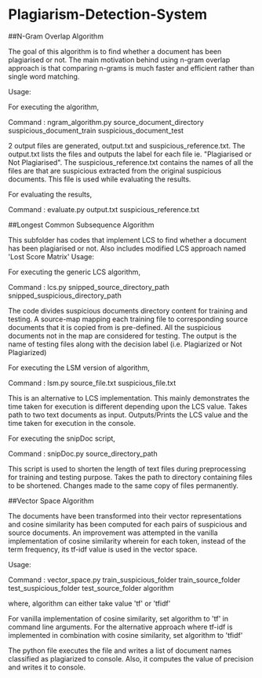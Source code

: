 # Plagiarism-Detection-System

##N-Gram Overlap Algorithm

The goal of this algorithm is to find whether a document has been plagiarised or not. The main motivation behind using n-gram overlap approach is that comparing n-grams is much faster and efficient rather than single word matching.

Usage:

For executing the algorithm,

Command : ngram_algorithm.py source_document_directory suspicious_document_train suspicious_document_test

2 output files are generated, output.txt and suspicious_reference.txt. The output.txt lists the files and outputs the label for each file ie. "Plagiarised or Not Plagiarised". The suspicious_reference.txt contains the names of all the files are that are suspicious extracted from the original suspicious documents. This file is used while evaluating the results.

For evaluating the results,

Command : evaluate.py output.txt suspicious_reference.txt

##Longest Common Subsequence Algorithm

This subfolder has codes that implement LCS to find whether a document has been plagiarised or not. Also includes modified LCS approach named 'Lost Score Matrix'
Usage:

For executing the generic LCS algorithm,

Command : lcs.py snipped_source_directory_path snipped_suspicious_directory_path

The code divides suspicious documents directory content for training and testing. A source-map mapping each training file to corresponding source documents that it is copied from is pre-defined.
All the suspicious documents not in the map are considered for testing. The output is the name of testing files along with the decision label (i.e. Plagiarized or Not Plagiarized)

For executing the LSM version of algorithm,

Command : lsm.py source_file.txt suspicious_file.txt

This is an alternative to LCS implementation. This mainly demonstrates the time taken for execution is different depending upon the LCS value. Takes path to two text documents as input. 
Outputs/Prints the LCS value and the time taken for execution in the console.

For executing the snipDoc script,

Command : snipDoc.py source_directory_path

This script is used to shorten the length of text files during preprocessing for training and testing purpose. Takes the path to directory containing files to be shortened. Changes made to the same copy of files permanently.

##Vector Space Algorithm

The documents have been transformed into their vector representations and cosine similarity has been computed for each pairs of suspicious and source documents. An improvement was attempted in the vanilla implementation of cosine similarity wherein for each token, instead of the term frequency, its tf-idf value is used in the vector space.

Usage:

Command : vector_space.py train_suspicious_folder train_source_folder test_suspicious_folder test_source_folder algorithm

where, algorithm can either take value 'tf' or 'tfidf'

For vanilla implementation of cosine similarity, set algorithm to 'tf' in command line arguments. For the alternative approach where tf-idf is implemented in combination with cosine similarity, set algorithm to 'tfidf'

The python file executes the file and writes a list of document names classified as plagiarized to console. Also, it computes the value of precision and writes it to console.

